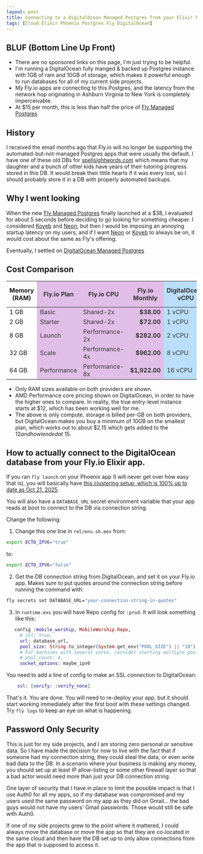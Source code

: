 ```yaml
---
layout: post
title: Connecting to a DigitalOcean Managed Postgres from your Elixir Phoenix app on Fly.io
tags: [Cloud Elixir Phoenix Postgres Fly DigitalOcean]
---
```


## BLUF (Bottom Line Up Front)

- There are no sponsored links on this page, I'm just trying to be helpful.
- I'm running a DigitalOcean fully manged & backed up Postgres instance with 1GB of ram and 10GB of storage, which makes it powerful enough to run databases for all of my current side projects.
- My Fly.io apps are connecting to this Postgres, and the latency from the network hop originating in Ashburn Virginia to New York is completely imperceivable.
- At $15 per month, this is less than half the price of [Fly Managed Postgres](https://fly.io/docs/mpg/)

## History

I received the email months ago that Fly.io will no longer be supporting the automated-but-not-managed Postgres apps that were usually the default. I have one of these old DBs for [spellsightwords.com](https://spellsightwords.com/) which means that my daughter and a bunch of other kids have years of their tutoring progress stored in this DB. It would break their little hearts if it was every lost, so I should probably store it in a DB with properly automated backups.

## Why I went looking

When the new [Fly Managed Postgres](https://fly.io/docs/mpg/) finally launched at a $38, I evaluated for about 5 seconds before deciding to go looking for something cheaper. I considered [Koyeb](https://koyeb.com/) and [Neon](http://neon.com/), but then I would be imposing an annoying startup latency on my users, and if I want [Neon](http://neon.com/) or [Koyeb](https://koyeb.com/) to always be on, it would cost about the same as Fly's offering.

Eventually, I settled on [DigitalOcean Managed Postgres](https://www.digitalocean.com/products/managed-databases-postgresql)

## Cost Comparison

<table>
  <thead>
    <tr>
      <th>Memory (RAM)</th>
      <th style="background-color: #e1bee7; color: #333;">Fly.io Plan</th>
      <th style="background-color: #e1bee7; color: #333;">Fly.io CPU</th>
      <th style="background-color: #e1bee7; color: #333;">Fly.io Monthly</th>
      <th style="background-color: #bbdefb; color: #333;">DigitalOcean vCPU</th>
      <th style="background-color: #bbdefb; color: #333;">DO Storage Min</th>
      <th style="background-color: #bbdefb; color: #333;">DO Conn Limit</th>
      <th style="background-color: #bbdefb; color: #333;">DO Monthly</th>
    </tr>
  </thead>
  <tbody>
    <tr>
      <td>1 GB</td>
      <td style="background-color: #e1bee7; color: #333;">Basic</td>
      <td style="background-color: #e1bee7; color: #333;">Shared-2x</td>
      <td style="background-color: #e1bee7; color: #333; text-align: right;"><strong>$38.00</strong></td>
      <td style="background-color: #bbdefb; color: #333;">1 vCPU</td>
      <td style="background-color: #bbdefb; color: #333;">15 GiB</td>
      <td style="background-color: #bbdefb; color: #333;">22</td>
      <td style="background-color: #bbdefb; color: #333; text-align: right;"><strong>$15.00</strong></td>
    </tr>
    <tr>
      <td>2 GB</td>
      <td style="background-color: #e1bee7; color: #333;">Starter</td>
      <td style="background-color: #e1bee7; color: #333;">Shared-2x</td>
      <td style="background-color: #e1bee7; color: #333; text-align: right;"><strong>$72.00</strong></td>
      <td style="background-color: #bbdefb; color: #333;">1 vCPU</td>
      <td style="background-color: #bbdefb; color: #333;">40 GiB</td>
      <td style="background-color: #bbdefb; color: #333;">47</td>
      <td style="background-color: #bbdefb; color: #333; text-align: right;"><strong>$28.00</strong></td>
    </tr>
    <tr>
      <td>8 GB</td>
      <td style="background-color: #e1bee7; color: #333;">Launch</td>
      <td style="background-color: #e1bee7; color: #333;">Performance-2x</td>
      <td style="background-color: #e1bee7; color: #333; text-align: right;"><strong>$282.00</strong></td>
      <td style="background-color: #bbdefb; color: #333;">2 vCPU</td>
      <td style="background-color: #bbdefb; color: #333;">80 GiB</td>
      <td style="background-color: #bbdefb; color: #333;">197</td>
      <td style="background-color: #bbdefb; color: #333; text-align: right;"><strong>$82.00</strong></td>
    </tr>
    <tr>
      <td>32 GB</td>
      <td style="background-color: #e1bee7; color: #333;">Scale</td>
      <td style="background-color: #e1bee7; color: #333;">Performance-4x</td>
      <td style="background-color: #e1bee7; color: #333; text-align: right;"><strong>$962.00</strong></td>
      <td style="background-color: #bbdefb; color: #333;">8 vCPU</td>
      <td style="background-color: #bbdefb; color: #333;">340 GiB</td>
      <td style="background-color: #bbdefb; color: #333;">797</td>
      <td style="background-color: #bbdefb; color: #333; text-align: right;"><strong>$324.00</strong></td>
    </tr>
    <tr>
      <td>64 GB</td>
      <td style="background-color: #e1bee7; color: #333;">Performance</td>
      <td style="background-color: #e1bee7; color: #333;">Performance-8x</td>
      <td style="background-color: #e1bee7; color: #333; text-align: right;"><strong>$1,922.00</strong></td>
      <td style="background-color: #bbdefb; color: #333;">16 vCPU</td>
      <td style="background-color: #bbdefb; color: #333;">680 GiB</td>
      <td style="background-color: #bbdefb; color: #333;">997</td>
      <td style="background-color: #bbdefb; color: #333; text-align: right;"><strong>$636.00</strong></td>
    </tr>
  </tbody>
</table>

- Only RAM sizes available on both providers are shown.
- AMD Performance core pricing shown on DigitalOcean, in order to have the higher ones to compare. In reality, the true entry-level instance starts at $12, which has been working well for me.
- The above is only compute, storage is billed per-GB on both providers, but DigitalOcean makes you buy a minimum of 10GB on the smallest plan, which works out to about $2.15 which gets added to the $12 and how I ended at ~$15.

## How to actually connect to the DigitalOcean database from your Fly.io Elixir app.

If you ran `fly launch` on your Phoenix app (I will never get over how easy that is), you will basically have [this clustering setup, which is 100% up to date as Oct 21, 2025](https://fly.io/docs/elixir/the-basics/clustering/).

You will also have a `DATABASE_URL` secret environment variable that your app reads at boot to connect to the DB via connection string.

Change the following:

1. Change this one line in `rel/env.sh.eex` from:

```bash
export ECTO_IPV6="true"
```

to:

```bash
export ECTO_IPV6="false"
```

2. Get the DB connection string from DigitalOcean, and set it on your Fly.io app. Makes sure to put quotes around the connection string before running the command with:

```bash
fly secrets set DATABASE_URL="your-connection-string-in-quotes"
```

3. In `runtime.exs` you will have Repo config for `:prod`. It will look something like this:

```elixir
   config :mobile_worship, MobileWorship.Repo,
     # ssl: true,
     url: database_url,
     pool_size: String.to_integer(System.get_env("POOL_SIZE") || "10"),
     # For machines with several cores, consider starting multiple pools of `pool_size`
     # pool_count: 4,
     socket_options: maybe_ipv6
```

You need to add a line of config to make an SSL connection to DigitalOcean:

```elixir
    ssl: [verify: :verify_none]
```

That's it. You are done. You will need to re-deploy your app, but it should start working immediately after the first boot with these settings changed. Try `fly logs` to keep an eye on what is happening.

## Password Only Security

This is just for my side projects, and I am storing zero personal or sensitive data. So I have made the decision for now to live with the fact that if someone had my connection string, they could steal the data, or even write bad data to the DB. In a scenario where your business is making any money, you should set up at least IP allow-listing or some other firewall layer so that a bad actor would need more than just your DB connection string.

One layer of security that I have in place to limit the possible impact is that I use Auth0 for all my apps, so if my database was compromised and my users used the same password on my app as they did on Gmail... the bad guys would not have my users' Gmail passwords. Those would still be safe with Auth0.

If one of my side projects grew to the point where it mattered, I could always move the database or move the app so that they are co-located in the same cloud and then have the DB set up to only allow connections from the app that is supposed to access it.
